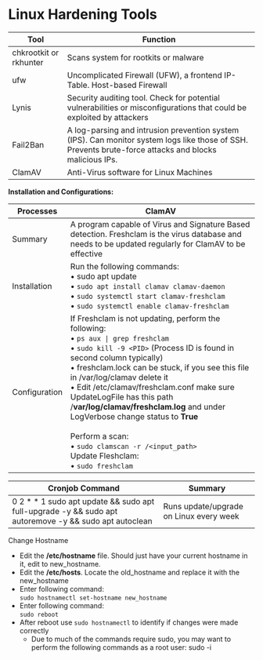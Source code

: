 # Linux Hardening Tools

| Tool | Function |
| --- | --- |
| chkrootkit or rkhunter | Scans system for rootkits or malware |
| ufw | Uncomplicated Firewall (UFW), a frontend IP-Table. Host-based Firewall |
| Lynis | Security auditing tool. Check for potential vulnerabilities or misconfigurations that could be exploited by attackers |
| Fail2Ban | A log-parsing and intrusion prevention system (IPS). Can monitor system logs like those of SSH. Prevents brute-force attacks and blocks malicious IPs. |
| ClamAV | Anti-Virus software for Linux Machines |

**Installation and Configurations:** 

| Processes | ClamAV |
| --- | --- |
| Summary | A program capable of Virus and Signature Based detection. Freshclam is the virus database and needs to be updated regularly for ClamAV to be effective |
| Installation | Run the following commands: <br> • sudo apt update <br> • `sudo apt install clamav clamav-daemon` <br> • `sudo systemctl start clamav-freshclam` <br> • `sudo systemctl enable clamav-freshclam` |
| Configuration | If Freshclam is not updating, perform the following: <br> • `ps aux \| grep freshclam` <br> • `sudo kill -9 <PID>` (Process ID is found in second column typically) <br> • freshclam.lock can be stuck, if you see this file in /var/log/clamav delete it <br> • Edit /etc/clamav/freshclam.conf make sure UpdateLogFile has this path /**var/log/clamav/freshclam.log** and under LogVerbose change status to **True** <br><br> Perform a scan: <br> • `sudo clamscan -r /<input_path>` <br> Update Fleshclam: <br> • `sudo freshclam` ||

| Cronjob Command | Summary |
| --- | --- |
| 0 2 * * 1 sudo apt update && sudo apt full-upgrade -y && sudo apt autoremove -y && sudo apt autoclean | Runs update/upgrade on Linux every week |

Change Hostname

* Edit the **/etc/hostname** file. Should just have your current hostname in it, edit to new_hostname.
* Edit the **/etc/hosts**. Locate the old_hostname and replace it with the new_hostname
* Enter following command: <br> `sudo hostnamectl set-hostname new_hostname`
* Enter following command: <br> `sudo reboot`
* After reboot use `sudo hostnamectl` to identify if changes were made correctly
  * Due to much of the commands require sudo, you may want to perform the following commands as a root user: sudo -i
